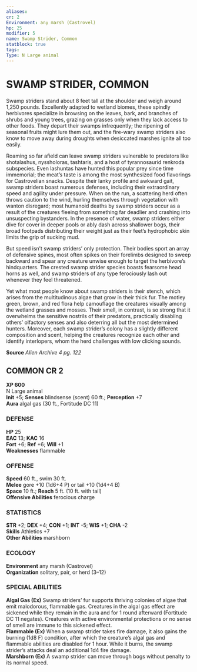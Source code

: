 ```yaml
---
aliases: 
cr: 2
Environment: any marsh (Castrovel)  
hp: 25
modifier: 5
name: Swamp Strider, Common
statblock: true
tags: 
Type: N Large animal  
---
```

# SWAMP STRIDER, COMMON
Swamp striders stand about 8 feet tall at the shoulder and weigh around 1,250 pounds. Excellently adapted to wetland biomes, these spindly herbivores specialize in browsing on the leaves, bark, and branches of shrubs and young trees, grazing on grasses only when they lack access to other foods. They depart their swamps infrequently; the ripening of seasonal fruits might lure them out, and the fire-wary swamp striders also know to move away during droughts when desiccated marshes ignite all too easily.

Roaming so far afield can leave swamp striders vulnerable to predators like shotalashus, nyssholoras, tashtaris, and a host of tyrannosaurid renkroda subspecies. Even lashuntas have hunted this popular prey since time immemorial; the meat’s taste is among the most synthesized food flavorings for Castrovelian snacks. Despite their lanky profile and awkward gait, swamp striders boast numerous defenses, including their extraordinary speed and agility under pressure. When on the run, a scattering herd often throws caution to the wind, hurling themselves through vegetation with wanton disregard; most humanoid deaths by swamp striders occur as a result of the creatures fleeing from something far deadlier and crashing into unsuspecting bystanders. In the presence of water, swamp striders either dive for cover in deeper pools or ably dash across shallower bogs, their broad footpads distributing their weight just as their feet’s hydrophobic skin limits the grip of sucking mud.

But speed isn’t swamp striders’ only protection. Their bodies sport an array of defensive spines, most often spikes on their forelimbs designed to sweep backward and spear any creature unwise enough to target the herbivore’s hindquarters. The crested swamp strider species boasts fearsome head horns as well, and swamp striders of any type ferociously lash out whenever they feel threatened.

Yet what most people know about swamp striders is their stench, which arises from the multitudinous algae that grow in their thick fur. The motley green, brown, and red flora help camouflage the creatures visually among the wetland grasses and mosses. Their smell, in contrast, is so strong that it overwhelms the sensitive nostrils of their predators, practically disabling others’ olfactory senses and also deterring all but the most determined hunters. Moreover, each swamp strider’s colony has a slightly different composition and scent, helping the creatures recognize each other and identify interlopers, whom the herd challenges with low clicking sounds.


**Source** _Alien Archive 4 pg. 122_

## COMMON CR 2

**XP 600**  
N Large animal  
**Init** +5; **Senses** blindsense (scent) 60 ft.; **Perception** +7  
**Aura** algal gas (30 ft., Fortitude DC 11)

### DEFENSE

**HP** 25  
**EAC** 13; **KAC** 16  
**Fort** +6; **Ref** +6; **Will** +1  
**Weaknesses** flammable

### OFFENSE

**Speed** 60 ft., swim 30 ft.  
**Melee** gore +10 (1d6+4 P) or tail +10 (1d4+4 B)  
**Space** 10 ft.; **Reach** 5 ft. (10 ft. with tail)  
**Offensive Abilities** ferocious charge

### STATISTICS

**STR** +2; **DEX** +4; **CON** +1; **INT** -5; **WIS** +1; **CHA** -2  
**Skills** Athletics +7  
**Other Abilities** marshborn

### ECOLOGY

**Environment** any marsh (Castrovel)  
**Organization** solitary, pair, or herd (3–12)

### SPECIAL ABILITIES

**Algal Gas (Ex)** Swamp striders’ fur supports thriving colonies of algae that emit malodorous, flammable gas. Creatures in the algal gas effect are sickened while they remain in the aura and for 1 round afterward (Fortitude DC 11 negates). Creatures with active environmental protections or no sense of smell are immune to this sickened effect.  
**Flammable (Ex)** When a swamp strider takes fire damage, it also gains the burning (1d8 F) condition, after which the creature’s algal gas and flammable abilities are disabled for 1 hour. While it burns, the swamp strider’s attacks deal an additional 1d4 fire damage.  
**Marshborn (Ex)** A swamp strider can move through bogs without penalty to its normal speed.
